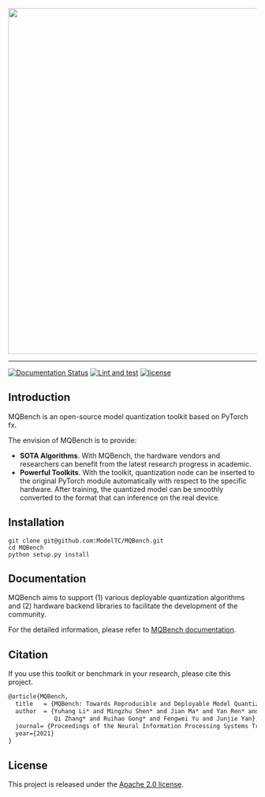 <div align="center">
    <img src="resources/logo.png" width="700" />
</div>

------------
[![Documentation Status](https://readthedocs.org/projects/mqbench/badge/?version=latest)](https://mqbench.readthedocs.io/en/latest/?badge=latest)
[![Lint and test](https://github.com/ModelTC/MQBench/actions/workflows/lint-and-test.yml/badge.svg?branch=main)](https://github.com/ModelTC/MQBench/actions/workflows/lint-and-test.yml)
[![license](https://img.shields.io/github/license/ModelTC/MQBench)](https://github.com/ModelTC/MQBench/blob/main/LICENSE)

## Introduction

MQBench is an open-source model quantization toolkit based on PyTorch fx.

The envision of MQBench is to provide:

- **SOTA Algorithms**. With MQBench, the hardware vendors and researchers can benefit from the latest research progress in academic.
- **Powerful Toolkits**. With the toolkit, quantization node can be inserted to the original PyTorch module automatically with respect to the specific hardware. After training, the quantized model can be smoothly converted to the format that can inference on the real device.

## Installation

```shell
git clone git@github.com:ModelTC/MQBench.git
cd MQBench
python setup.py install
```

## Documentation

MQBench aims to support (1) various deployable quantization algorithms and (2) hardware backend libraries to facilitate the development of the community.

For the detailed information, please refer to [MQBench documentation](https://mqbench.readthedocs.io/en/latest/).

## Citation

If you use this toolkit or benchmark in your research, please cite this project.

```latex
@article{MQBench,
  title   = {MQBench: Towards Reproducible and Deployable Model Quantization Benchmark},
  author  = {Yuhang Li* and Mingzhu Shen* and Jian Ma* and Yan Ren* and Mingxin Zhao* and
             Qi Zhang* and Ruihao Gong* and Fengwei Yu and Junjie Yan},
  journal= {Proceedings of the Neural Information Processing Systems Track on Datasets and Benchmarks},
  year={2021}
}
```

## License

This project is released under the [Apache 2.0 license](LICENSE).
